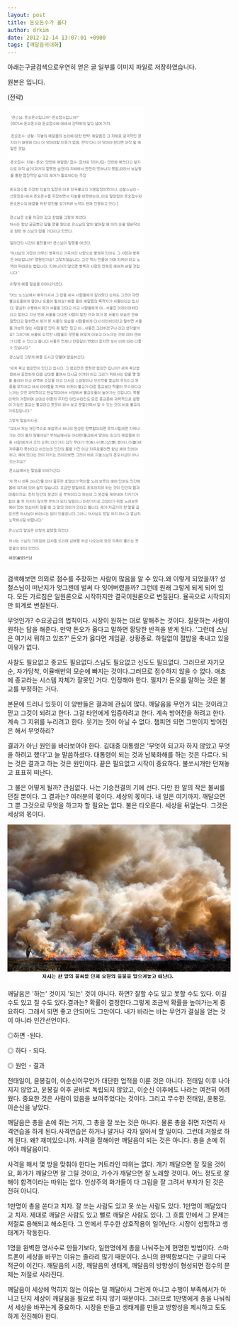 ```yaml
---
layout: post
title: 돈오돈수가 옳다
author: drkim
date: 2012-12-14 13:07:01 +0900
tags: [깨달음의대화]
---
```

아래는구글검색으로우연히 얻은 글 일부를 이미지 파일로 저장하였습니다.

원본은 입니다.



(전략)

 ![](/files/attach/images/198/636/297/111.GIF)



###



검색해보면 의외로 점수를 주장하는 사람이 많음을 알 수 있다.왜 이렇게 되었을까? 성철스님이 떠난지가 엊그젠데 벌써 다 잊어버렸을까? 그런데 원래 그렇게 되게 되어 있다. 모든 가르침은 일원론으로 시작하지만 결국이원론으로 변질된다. 율곡으로 시작되지만 퇴계로 변질된다. 



무엇인가? 수요공급의 법칙이다. 시장이 원하는 대로 말해주는 것이다. 질문하는 사람이 원하는 답을 해준다. 만약 돈오가 옳다고 말하면 황당한 반격을 받게 된다. '그런데 스님은 여기서 뭐하고 있죠?' 돈오가 옳다면 게임끝. 상황종료. 하릴없이 절밥을 축내고 있을 이유가 없다.



사찰도 필요없고 종교도 필요없다.스님도 필요없고 신도도 필요없다. 그러므로 자기모순, 자가당착, 이율배반의 모순에 빠지는 것이다.그러므로 점수하지 않을 수 없다. 애초에 종교라는 시스템 자체가 잘못인 거다. 인정해야 한다. 필자가 돈오를 말하는 것은 불교를 부정하는 거다.



본문에 드러나 있듯이 이 양반들은 결과에 관심이 많다. 깨달음을 무언가 되는 것이라고 믿고 그것이 되려고 한다. 그걸 타인에게 입증하려고 한다. 계속 방어전을 하려고 한다. 계속 그 지위를 누리려고 한다. 웃기는 짓이 아닐 수 없다. 챔피언 되면 그만이지 방어전은 해서 무엇하리?



결과가 아닌 원인을 바라보아야 한다. 김대중 대통령은 '무엇이 되고자 하지 않았고 무엇을 하려고 했다'고 늘 말씀하셨다. 대통령이 되는 것과 남북화해를 하는 것은 다르다. 되는 것은 결과고 하는 것은 원인이다. 끝은 필요없고 시작이 중요하다. 불쏘시개만 던져놓고 표표히 떠난다.



그 불은 어떻게 될까? 관심없다. 나는 기승전결의 기에 선다. 다만 한 알의 작은 불씨를 던질 뿐이다. 그 결과는? 여러분의 몫이다. 세상의 몫이다. 내 일은 여기까지. 깨달으면 그 뿐 그것으로 무엇을 하고자 할 필요는 없다. 불은 타오른다. 세상을 뒤엎는다. 그것은 세상의 몫이다.



 ![](/files/attach/images/198/636/297/33.jpg)



깨달음은 '하는' 것이지 '되는' 것이 아니다. 하면? 잘할 수도 있고 못할 수도 있다. 이길 수도 있고 질 수도 있다.결과는? 확률이 결정한다.그렇게 조금씩 확률을 높여가는게 중요하다. 그래서 되면 좋고 안되어도 그만이다. 내가 바라는 바는 무언가 결실을 얻는 것이 아니라 인간선언이다.



◎하면 -된다.

◎ 하다 - 되다.


  ◎ 원인 - 결과




전태일이, 윤봉길이, 이순신이무언가 대단한 업적을 이룬 것은 아니다. 전태일 이후 나아지지 않았고, 윤봉길 이후 곧바로 독립되지 않았고, 이순신 이후에도 나라는 여전히 어려웠다. 중요한 것은 사람이 있음을 보여주었다는 것이다. 그리고 무수한 전태일, 윤봉길, 이순신을 낳았다.



깨달음은 총을 손에 쥐는 거지, 그 총을 잘 쏘는 것은 아니다. 물론 총을 쥐면 자연히 사격연습을 하게 된다.사격연습은 하거나 말거나 각자 알아서 할 일이다. 그런데 저절로 하게 된다. 왜? 재미있으니까. 사격을 잘해야만 깨달음이 되는 것은 아니다. 총을 손에 쥐어야 깨달음이다.



사격을 해서 몇 방을 맞춰야 한다는 커트라인 따위는 없다. 개가 깨달으면 잘 짖을 것이요, 화가가 깨달으면 잘 그릴 것이요, 가수가 깨달으면 잘 노래할 것이다. 어느 정도로 잘해야 합격이라는 따위는 없다. 인상주의 화가들이 다 그림을 잘 그려서 부자가 된 것은 전혀 아니다.



1만명이 총을 쏜다고 치자. 잘 쏘는 사람도 있고 못 쏘는 사람도 있다. 1만명이 깨달았다고 치자. 제대로 깨달은 사람도 있고 뻘로 깨달은 사람도 있다. 그 흐름 안에서 그 문제는 저절로 용해되고 해소된다. 그 안에서 무수한 상호작용이 일어난다. 시장이 성립하고 생태계가 작동한다.



1명을 완벽한 명사수로 만들기보다, 일만명에게 총을 나눠주는게 현명한 방법이다. 스마트폰이 세상을 바꾸는 이유는 졸라리 많기 때문이다. 소니의 완벽함보다는 구글의 다국적군이 이긴다. 깨달음의 시장, 깨달음의 생태계, 깨달음의 방향성이 형성되면 점수의 문제는 저절로 사라진다. 



깨달음이 세상에 먹히지 않는 이유는 덜 깨달아서 그런게 아니고 수행이 부족해서가 아니고 단지 세상이 깨달음을 필요로 하지 않기 때문이다. 그러므로 1만명에게 총을 나눠줘서 세상을 바꾸는게 중요하다. 시장을 만들고 생태계를 만들고 방향성을 제시하고 도도하게 전진해야 한다.